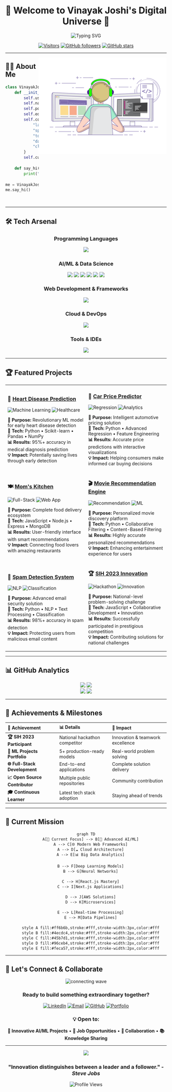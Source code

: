 <div align="center">

# 🚀 Welcome to Vinayak Joshi's Digital Universe 🌟

<img src="https://readme-typing-svg.herokuapp.com?font=Fira+Code&size=32&duration=2800&pause=2000&color=A9FEF7&center=true&vCenter=true&width=940&lines=AI%2FML+Engineer+%7C+Full-Stack+Developer;Turning+Ideas+into+Intelligent+Solutions;Building+the+Future+with+Code+%26+Data" alt="Typing SVG" />

[![Visitors](https://api.visitorbadge.io/api/visitors?path=vinayakjoshi04&label=Profile%20Views&countColor=%23263759&style=flat&labelStyle=none)](https://visitorbadge.io/status?path=vinayakjoshi04)
[![GitHub followers](https://img.shields.io/github/followers/vinayakjoshi04?label=Followers&style=social)](https://github.com/vinayakjoshi04)
[![GitHub stars](https://img.shields.io/github/stars/vinayakjoshi04?label=Stars&style=social)](https://github.com/vinayakjoshi04)

</div>

---

<img align="right" alt="Coding" width="400" src="https://raw.githubusercontent.com/devSouvik/devSouvik/master/gif3.gif">

## 👨‍💻 About Me

```python
class VinayakJoshi:
    def __init__(self):
        self.username = "vinayakjoshi04"
        self.name = "Vinayak Joshi"
        self.position = "AI/ML Engineer & Full-Stack Developer"
        self.education = "Computer Science Student"
        self.code = {
            "languages": ["Python", "Java", "JavaScript", "C++"],
            "specialization": ["Machine Learning", "Deep Learning", "Web Dev"],
            "tools": ["TensorFlow", "Scikit-learn", "Node.js", "React"],
            "databases": ["MongoDB", "MySQL", "PostgreSQL"],
            "cloud": ["AWS", "Google Cloud", "Heroku"]
        }
        self.current_focus = "Building AI solutions that matter"
        
    def say_hi(self):
        print("Thanks for dropping by! Let's build something amazing together!")

me = VinayakJoshi()
me.say_hi()
```

<br/>

---

## 🛠️ **Tech Arsenal**

<div align="center">

### **Programming Languages**
<img src="https://skillicons.dev/icons?i=python,java,js,cpp,c,html,css" />

### **AI/ML & Data Science**
<img src="https://skillicons.dev/icons?i=tensorflow,pytorch,sklearn,opencv" />
<img src="https://img.shields.io/badge/NumPy-013243?style=for-the-badge&logo=numpy&logoColor=white" />
<img src="https://img.shields.io/badge/Pandas-150458?style=for-the-badge&logo=pandas&logoColor=white" />
<img src="https://img.shields.io/badge/Matplotlib-11557c?style=for-the-badge&logo=python&logoColor=white" />
<img src="https://img.shields.io/badge/Seaborn-3776AB?style=for-the-badge&logo=python&logoColor=white" />
<img src="https://img.shields.io/badge/Jupyter-F37626?style=for-the-badge&logo=jupyter&logoColor=white" />

### **Web Development & Frameworks**
<img src="https://skillicons.dev/icons?i=react,nodejs,express,mongodb,git,github" />

### **Cloud & DevOps**
<img src="https://skillicons.dev/icons?i=docker,vercel" />

### **Tools & IDEs**
<img src="https://skillicons.dev/icons?i=vscode,pycharm,jupyter,figma,postman" />

</div>

---

## 🏆 **Featured Projects**

<div align="center">

<table>
<tr>
<td width="50%">

### 🏥 [Heart Disease Prediction](https://github.com/vinayakjoshi04/Heart-Disease)
![Machine Learning](https://img.shields.io/badge/Machine%20Learning-FF6B6B?style=for-the-badge)
![Healthcare](https://img.shields.io/badge/Healthcare-4ECDC4?style=for-the-badge)

**🎯 Purpose:** Revolutionary ML model for early heart disease detection  
**🔧 Tech:** Python • Scikit-learn • Pandas • NumPy  
**📊 Results:** 95%+ accuracy in medical diagnosis prediction  
**💡 Impact:** Potentially saving lives through early detection

</td>
<td width="50%">

### 🚗 [Car Price Predictor](https://github.com/vinayakjoshi04/Car-Price-Predictor)
![Regression](https://img.shields.io/badge/Regression-45B7D1?style=for-the-badge)
![Analytics](https://img.shields.io/badge/Analytics-F9CA24?style=for-the-badge)

**🎯 Purpose:** Intelligent automotive pricing solution  
**🔧 Tech:** Python • Advanced Regression • Feature Engineering  
**📊 Results:** Accurate price predictions with interactive visualizations  
**💡 Impact:** Helping consumers make informed car buying decisions

</tr>
<tr>
<td width="50%">

### 🍽️ [Mom's Kitchen](https://github.com/vinayakjoshi04/Moms_Kitchen)
![Full-Stack](https://img.shields.io/badge/Full--Stack-6C5CE7?style=for-the-badge)
![Web App](https://img.shields.io/badge/Web%20App-A29BFE?style=for-the-badge)

**🎯 Purpose:** Complete food delivery ecosystem  
**🔧 Tech:** JavaScript • Node.js • Express • MongoDB  
**📊 Results:** User-friendly interface with smart recommendations  
**💡 Impact:** Connecting food lovers with amazing restaurants

</td>
<td width="50%">

### 🎬 [Movie Recommendation Engine](https://github.com/vinayakjoshi04/Movie_recommendation_System)
![Recommendation](https://img.shields.io/badge/Recommendation-E17055?style=for-the-badge)
![ML](https://img.shields.io/badge/ML-00B894?style=for-the-badge)

**🎯 Purpose:** Personalized movie discovery platform  
**🔧 Tech:** Python • Collaborative Filtering • Content-Based Filtering  
**📊 Results:** Highly accurate personalized recommendations  
**💡 Impact:** Enhancing entertainment experience for users

</tr>
<tr>
<td width="50%">

### 📧 [Spam Detection System](https://github.com/vinayakjoshi04/Spam-Mail)
![NLP](https://img.shields.io/badge/NLP-FF7675?style=for-the-badge)
![Classification](https://img.shields.io/badge/Classification-74B9FF?style=for-the-badge)

**🎯 Purpose:** Advanced email security solution  
**🔧 Tech:** Python • NLP • Text Processing • Classification  
**📊 Results:** 98%+ accuracy in spam detection  
**💡 Impact:** Protecting users from malicious email content

</td>
<td width="50%">

### 🏆 [SIH 2023 Innovation](https://github.com/vinayakjoshi04/SIH2023)
![Hackathon](https://img.shields.io/badge/Hackathon-FD79A8?style=for-the-badge)
![Innovation](https://img.shields.io/badge/Innovation-FDCB6E?style=for-the-badge)

**🎯 Purpose:** National-level problem-solving challenge  
**🔧 Tech:** JavaScript • Collaborative Development • Innovation  
**📊 Results:** Successfully participated in prestigious competition  
**💡 Impact:** Contributing solutions for national challenges

</tr>
</table>

</div>

---

## 📊 **GitHub Analytics**

<div align="center">
<img width="49%" src="https://github-readme-stats.vercel.app/api?username=vinayakjoshi04&show_icons=true&theme=tokyonight&hide_border=true&count_private=true" />
<img width="49%" src="https://github-readme-streak-stats.herokuapp.com/?user=vinayakjoshi04&theme=tokyonight&hide_border=true" />
</div>

<div align="center">
<img width="35%" src="https://github-readme-stats.vercel.app/api/top-langs/?username=vinayakjoshi04&layout=compact&theme=tokyonight&hide_border=true&langs_count=8" />
<img width="55%" src="https://github-readme-activity-graph.vercel.app/graph?username=vinayakjoshi04&theme=tokyo-night&hide_border=true&area=true" />
</div>

---

## 🏅 **Achievements & Milestones**

<div align="center">

| 🎯 **Achievement** | 📊 **Details** | 🌟 **Impact** |
|:---|:---|:---|
| **🏆 SIH 2023 Participant** | National hackathon competitor | Innovation & teamwork excellence |
| **🤖 ML Projects Portfolio** | 5+ production-ready models | Real-world problem solving |
| **🌐 Full-Stack Development** | End-to-end applications | Complete solution delivery |
| **📈 Open Source Contributor** | Multiple public repositories | Community contribution |
| **🎓 Continuous Learner** | Latest tech stack adoption | Staying ahead of trends |

</div>

---

## 🌟 **Current Mission**

<div align="center">

```mermaid
graph TD
    A[🚀 Current Focus] --> B[🤖 Advanced AI/ML]
    A --> C[🌐 Modern Web Frameworks]
    A --> D[☁️ Cloud Architecture]
    A --> E[📊 Big Data Analytics]
    
    B --> F[Deep Learning Models]
    B --> G[Neural Networks]
    
    C --> H[React.js Mastery]
    C --> I[Next.js Applications]
    
    D --> J[AWS Solutions]
    D --> K[Microservices]
    
    E --> L[Real-time Processing]
    E --> M[Data Pipelines]
    
    style A fill:#ff6b6b,stroke:#fff,stroke-width:3px,color:#fff
    style B fill:#4ecdc4,stroke:#fff,stroke-width:2px,color:#fff
    style C fill:#45b7d1,stroke:#fff,stroke-width:2px,color:#fff
    style D fill:#96ceb4,stroke:#fff,stroke-width:2px,color:#fff
    style E fill:#feca57,stroke:#fff,stroke-width:2px,color:#fff
```

</div>

---

## 🤝 **Let's Connect & Collaborate**

<div align="center">

<img src="https://raw.githubusercontent.com/mayhemantt/mayhemantt/Update/svg/Bottom.svg" alt="connecting wave" />

### **Ready to build something extraordinary together?**

[![LinkedIn](https://img.shields.io/badge/LinkedIn-0077B5?style=for-the-badge&logo=linkedin&logoColor=white)](https://www.linkedin.com/in/vinayak-joshi-99521528b/)
[![Email](https://img.shields.io/badge/Email-D14836?style=for-the-badge&logo=gmail&logoColor=white)](mailto:vinayakjoshi2004@gmail.com)
[![GitHub](https://img.shields.io/badge/GitHub-100000?style=for-the-badge&logo=github&logoColor=white)](https://github.com/vinayakjoshi04)
[![Portfolio](https://img.shields.io/badge/Portfolio-FF5722?style=for-the-badge&logo=todoist&logoColor=white)](#)

### **💡 Open to:**
**🚀 Innovative AI/ML Projects** • **💼 Job Opportunities** • **🤝 Collaboration** • **📚 Knowledge Sharing**

---

<img src="https://raw.githubusercontent.com/Trilokia/Trilokia/379277808c61ef204768a61bbc5d25bc7798ccf1/bottom_header.svg" />

### **"Innovation distinguishes between a leader and a follower."** *- Steve Jobs*

<img src="https://komarev.com/ghpvc/?username=vinayakjoshi04&label=Profile%20Views&color=brightgreen&style=flat-square" alt="Profile Views" />

</div>
